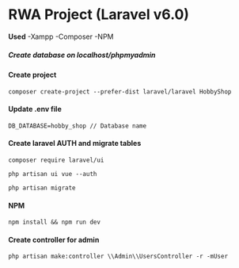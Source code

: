 # RWA Project (Laravel v6.0)

**Used**
-Xampp
-Composer
-NPM

##### Create database on localhost/phpmyadmin

#### Create project
`composer create-project --prefer-dist laravel/laravel HobbyShop`

#### Update .env file
`DB_DATABASE=hobby_shop // Database name`

#### Create laravel AUTH and migrate tables
`composer require laravel/ui`

`php artisan ui vue --auth`

`php artisan migrate`

#### NPM
`npm install && npm run dev`

#### Create controller for admin
`php artisan make:controller \\Admin\\UsersController -r -mUser`



